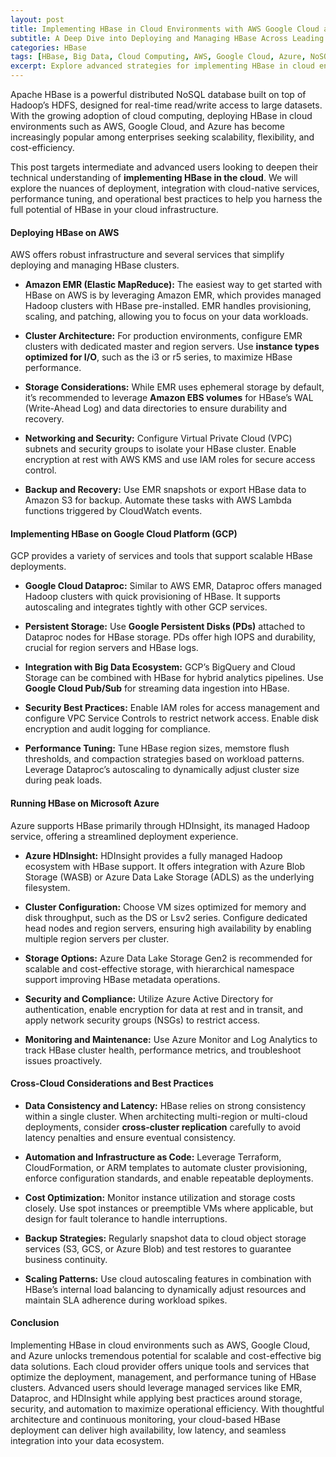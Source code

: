 ```yaml
---
layout: post
title: Implementing HBase in Cloud Environments with AWS Google Cloud and Azure
subtitle: A Deep Dive into Deploying and Managing HBase Across Leading Cloud Platforms
categories: HBase
tags: [HBase, Big Data, Cloud Computing, AWS, Google Cloud, Azure, NoSQL, Distributed Systems]
excerpt: Explore advanced strategies for implementing HBase in cloud environments including AWS, Google Cloud, and Azure. Learn about deployment architectures, performance optimization, and best practices for scalable NoSQL solutions.
---
```

Apache HBase is a powerful distributed NoSQL database built on top of Hadoop’s HDFS, designed for real-time read/write access to large datasets. With the growing adoption of cloud computing, deploying HBase in cloud environments such as AWS, Google Cloud, and Azure has become increasingly popular among enterprises seeking scalability, flexibility, and cost-efficiency.

This post targets intermediate and advanced users looking to deepen their technical understanding of **implementing HBase in the cloud**. We will explore the nuances of deployment, integration with cloud-native services, performance tuning, and operational best practices to help you harness the full potential of HBase in your cloud infrastructure.

#### Deploying HBase on AWS

AWS offers robust infrastructure and several services that simplify deploying and managing HBase clusters.

- **Amazon EMR (Elastic MapReduce):** The easiest way to get started with HBase on AWS is by leveraging Amazon EMR, which provides managed Hadoop clusters with HBase pre-installed. EMR handles provisioning, scaling, and patching, allowing you to focus on your data workloads.
  
- **Cluster Architecture:** For production environments, configure EMR clusters with dedicated master and region servers. Use **instance types optimized for I/O**, such as the i3 or r5 series, to maximize HBase performance.

- **Storage Considerations:** While EMR uses ephemeral storage by default, it’s recommended to leverage **Amazon EBS volumes** for HBase’s WAL (Write-Ahead Log) and data directories to ensure durability and recovery.

- **Networking and Security:** Configure Virtual Private Cloud (VPC) subnets and security groups to isolate your HBase cluster. Enable encryption at rest with AWS KMS and use IAM roles for secure access control.

- **Backup and Recovery:** Use EMR snapshots or export HBase data to Amazon S3 for backup. Automate these tasks with AWS Lambda functions triggered by CloudWatch events.

#### Implementing HBase on Google Cloud Platform (GCP)

GCP provides a variety of services and tools that support scalable HBase deployments.

- **Google Cloud Dataproc:** Similar to AWS EMR, Dataproc offers managed Hadoop clusters with quick provisioning of HBase. It supports autoscaling and integrates tightly with other GCP services.

- **Persistent Storage:** Use **Google Persistent Disks (PDs)** attached to Dataproc nodes for HBase storage. PDs offer high IOPS and durability, crucial for region servers and HBase logs.

- **Integration with Big Data Ecosystem:** GCP’s BigQuery and Cloud Storage can be combined with HBase for hybrid analytics pipelines. Use **Google Cloud Pub/Sub** for streaming data ingestion into HBase.

- **Security Best Practices:** Enable IAM roles for access management and configure VPC Service Controls to restrict network access. Enable disk encryption and audit logging for compliance.

- **Performance Tuning:** Tune HBase region sizes, memstore flush thresholds, and compaction strategies based on workload patterns. Leverage Dataproc’s autoscaling to dynamically adjust cluster size during peak loads.

#### Running HBase on Microsoft Azure

Azure supports HBase primarily through HDInsight, its managed Hadoop service, offering a streamlined deployment experience.

- **Azure HDInsight:** HDInsight provides a fully managed Hadoop ecosystem with HBase support. It offers integration with Azure Blob Storage (WASB) or Azure Data Lake Storage (ADLS) as the underlying filesystem.

- **Cluster Configuration:** Choose VM sizes optimized for memory and disk throughput, such as the DS or Lsv2 series. Configure dedicated head nodes and region servers, ensuring high availability by enabling multiple region servers per cluster.

- **Storage Options:** Azure Data Lake Storage Gen2 is recommended for scalable and cost-effective storage, with hierarchical namespace support improving HBase metadata operations.

- **Security and Compliance:** Utilize Azure Active Directory for authentication, enable encryption for data at rest and in transit, and apply network security groups (NSGs) to restrict access.

- **Monitoring and Maintenance:** Use Azure Monitor and Log Analytics to track HBase cluster health, performance metrics, and troubleshoot issues proactively.

#### Cross-Cloud Considerations and Best Practices

- **Data Consistency and Latency:** HBase relies on strong consistency within a single cluster. When architecting multi-region or multi-cloud deployments, consider **cross-cluster replication** carefully to avoid latency penalties and ensure eventual consistency.

- **Automation and Infrastructure as Code:** Leverage Terraform, CloudFormation, or ARM templates to automate cluster provisioning, enforce configuration standards, and enable repeatable deployments.

- **Cost Optimization:** Monitor instance utilization and storage costs closely. Use spot instances or preemptible VMs where applicable, but design for fault tolerance to handle interruptions.

- **Backup Strategies:** Regularly snapshot data to cloud object storage services (S3, GCS, or Azure Blob) and test restores to guarantee business continuity.

- **Scaling Patterns:** Use cloud autoscaling features in combination with HBase’s internal load balancing to dynamically adjust resources and maintain SLA adherence during workload spikes.

#### Conclusion

Implementing HBase in cloud environments such as AWS, Google Cloud, and Azure unlocks tremendous potential for scalable and cost-effective big data solutions. Each cloud provider offers unique tools and services that optimize the deployment, management, and performance tuning of HBase clusters. Advanced users should leverage managed services like EMR, Dataproc, and HDInsight while applying best practices around storage, security, and automation to maximize operational efficiency. With thoughtful architecture and continuous monitoring, your cloud-based HBase deployment can deliver high availability, low latency, and seamless integration into your data ecosystem.
